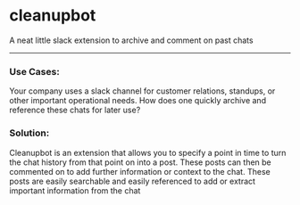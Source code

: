 # cleanupbot
A neat little slack extension to archive and comment on past chats

---

### Use Cases: 
Your company uses a slack channel for customer relations, standups, or other important operational needs. How does one quickly archive and reference these chats for later use? 

### Solution: 
Cleanupbot is an extension that allows you to specify a point in time to turn the chat history from that point on into a post. These posts can then be commented on to add further information or context to the chat. These posts are easily searchable and easily referenced to add or extract important information from the chat

